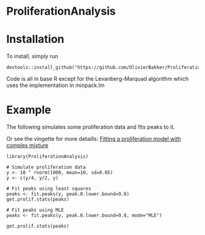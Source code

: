# ProliferationAnalysis

# Installation
To install, simply run
```
devtools::install_github("https://github.com/OlivierBakker/ProliferationAnalysis/tree/main")
```
Code is all in base R except for the Levanberg-Marquad algorithm which uses
the implementation in minpack.lm

# Example
The following simulates some proliferation data and fits peaks to it. 

Or see the vingette for more detaills: <a href="https://html-preview.github.io/?url=https://github.com/OlivierBakker/ProliferationAnalysis/blob/main/vignettes/fitting_proliferation_model.html" >Fitting a proliferation model with complex mixture</a>

```
library(ProliferationAnalysis)

# Simulate proliferation data
y <- 10 ^ rnorm(1000, mean=10, sd=0.05)
y <- c(y/4, y/2, y)

# Fit peaks using least squares
peaks <- fit.peaks(y, peak.0.lower.bound=9.8)
get.prolif.stats(peaks)

# Fit peaks using MLE
peaks <- fit.peaks(y, peak.0.lower.bound=9.8, mode="MLE")

get.prolif.stats(peaks)
```

